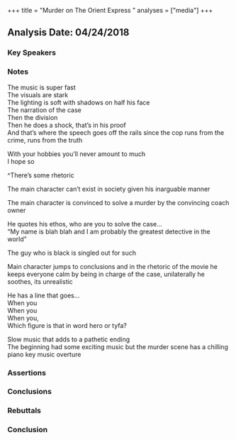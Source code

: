 +++
title = "Murder on The Orient Express  "
analyses = ["media"]
+++

## Analysis Date: 04/24/2018  
  
### Key Speakers  
  
### Notes  
The music is super fast  
The visuals are stark   
The lighting is soft with shadows on half his face  
The narration of the case   
Then the division  
Then he does a shock, that’s in his proof  
And that’s where the speech goes off the rails since the cop runs from the crime, runs from the truth   
  
  
With your hobbies you’ll never amount to much   
I hope so   
  
^There’s some rhetoric  
  
The main character can’t exist in society given his inarguable manner   
  
  
The main character is convinced to solve a murder by the convincing coach owner   
  
He quotes his ethos, who are you to solve the case...  
“My name is blah blah and I am probably the greatest detective in the world”  
  
The guy who is black is singled out for such   
  
Main character jumps to conclusions and in the rhetoric of the movie he keeps everyone calm by being in charge of the case, unilaterally he soothes, its unrealistic   
  
He has a line that goes...  
When you   
When you   
When you,  
Which figure is that in word hero or tyfa?  
  
Slow music that adds to a pathetic ending  
The beginning had some exciting music but the murder scene has a chilling piano key music overture   
  
### Assertions  
  
### Conclusions  
  
  
### Rebuttals   
  
### Conclusion  
